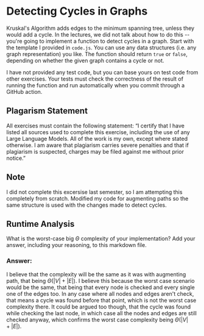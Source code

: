 # Detecting Cycles in Graphs

Kruskal's Algorithm adds edges to the minimum spanning tree, unless they would
add a cycle. In the lectures, we did not talk about how to do this -- you're
going to implement a function to detect cycles in a graph. Start with the
template I provided in `code.js`. You can use any data structures (i.e. any
graph representation) you like. The function should return `true` or `false`,
depending on whether the given graph contains a cycle or not.

I have not provided any test code, but you can base yours on test code from
other exercises. Your tests must check the correctness of the result of running
the function and run automatically when you commit through a GitHub action.

## Plagarism Statement

All exercises must contain the following statement:
“I certify that I have listed all sources used to complete this exercise, including the use
of any Large Language Models. All of the work is my own, except where stated
otherwise. I am aware that plagiarism carries severe penalties and that if plagiarism is
suspected, charges may be filed against me without prior notice.”

## Note

I did not complete this excersise last semester, so I am attempting this completely from scratch. Modified my code for augmenting paths so the same structure is used with the changes made to detect cycles.

## Runtime Analysis

What is the worst-case big $\Theta$ complexity of your implementation? Add your
answer, including your reasoning, to this markdown file.

### Answer:

I believe that the complexity will be the same as it was with augmenting path, that being $\Theta(|V| + |E|)$. I believe this because the worst case scenario would be the same, that being that every node is checked and every single one of the edges too. In any case where all nodes and edges aren't check, that means a cycle was found before that point, which is not the worst case complexity there. It could be argued too though, that the cycle was found while checking the last node, in which case all the nodes and edges are still checked anyway, which confirms the worst case complexity being $\Theta(|V| + |E|)$.
